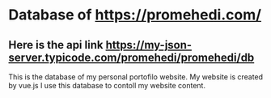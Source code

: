 # Database of https://promehedi.com/

## Here is the api link https://my-json-server.typicode.com/promehedi/promehedi/db

This is the database of my personal portofilo website. My website is created by vue.js
I use this database to contoll my website content.

